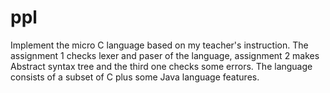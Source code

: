 # ppl
Implement the micro C language based on my teacher's instruction. The assignment 1 checks lexer and paser of the language, assignment 2 makes Abstract syntax tree and the third one checks some errors.
The language consists of a subset of C plus some Java language features.
